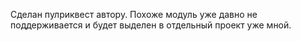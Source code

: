 Сделан пулриквест автору. 
Похоже модуль уже давно не поддерживается и будет выделен в отдельный проект уже мной.